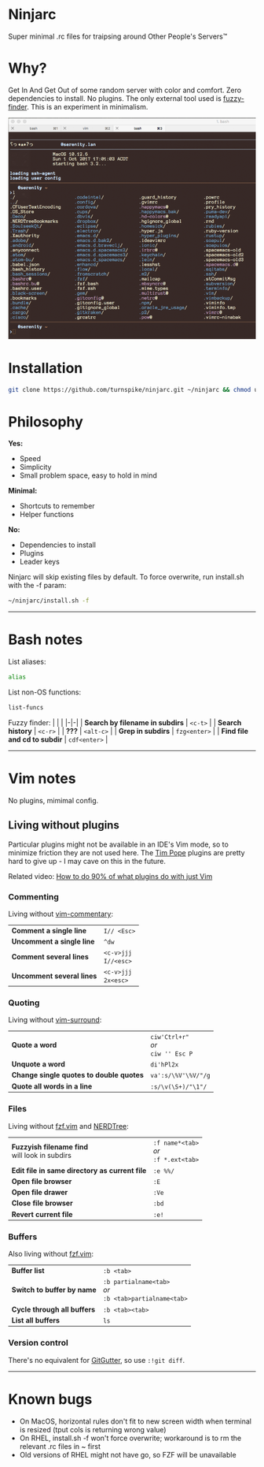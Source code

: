 # Ninjarc
Super minimal .rc files for traipsing around Other People's Servers™

# Why?

Get In And Get Out of some random server with color and comfort. Zero dependencies to install. No plugins. The only external tool used is [fuzzy-finder](https://github.com/junegunn/fzf/). This is an experiment in minimalism.

![ninjarc screenshot](https://github.com/turnspike/ninjarc/raw/master/screenshot.png)

# Installation
```sh
git clone https://github.com/turnspike/ninjarc.git ~/ninjarc && chmod u+x ~/ninjarc/install.sh && ~/ninjarc/install.sh
```

# Philosophy

**Yes:**
- Speed
- Simplicity
- Small problem space, easy to hold in mind

**Minimal:**
- Shortcuts to remember
- Helper functions

**No:**
- Dependencies to install
- Plugins
- Leader keys

Ninjarc will skip existing files by default. To force overwrite, run install.sh with the -f param:
```sh
~/ninjarc/install.sh -f
```

---
# Bash notes

List aliases:
```sh
alias
```

List non-OS functions:
```sh
list-funcs
```

Fuzzy finder:
| | |
|-|-|
| **Search by filename in subdirs** | `<c-t>` |
| **Search history** | `<c-r>` |
| **???** | `<alt-c>` |
| **Grep in subdirs** | `fzg<enter>` |
| **Find file and cd to subdir** | `cdf<enter>` |

---
# Vim notes

No plugins, mimimal config.

## Living without plugins

Particular plugins might not be available in an IDE's Vim mode, so to minimize friction they are not used here. The [Tim Pope](https://github.com/tpope) plugins are pretty hard to give up - I may cave on this in the future.

Related video: [How to do 90% of what plugins do with just Vim](https://www.youtube.com/watch?v=XA2WjJbmmoM_)

### Commenting
Living without [vim-commentary](https://github.com/tpope/vim-commentary):

| | |
|-|-|
| **Comment a single line** | `I// <Esc>` |
| **Uncomment a single line** | `^dw` |
| **Comment several lines** | `<c-v>jjj` <br> `I//<esc>` |
| **Uncomment several lines** | `<c-v>jjj` <br> `2x<esc>` |

### Quoting
Living without [vim-surround](https://github.com/tpope/vim-surround):

| | |
|-|-|
| **Quote a word** | `ciw'Ctrl+r"` <br> *or* <br> `ciw '' Esc P` |
| **Unquote a word** | `di'hPl2x` |
| **Change single quotes to double quotes** | `va':s/\%V'\%V/"/g` |
| **Quote all words in a line** | `:s/\v(\S+)/"\1"/` |

### Files
Living without [fzf.vim](https://github.com/junegunn/fzf.vim) and [NERDTree](https://github.com/scrooloose/nerdtree):

| | |
|-|-|
| **Fuzzyish filename find** <br> will look in subdirs | `:f name*<tab>` <br> *or* <br> `:f *.ext<tab>` |
| **Edit file in same directory as current file** | `:e %%/` |
| **Open file browser** | `:E` |
| **Open file drawer** | `:Ve` |
| **Close file browser** | `:bd` |
| **Revert current file** | `:e!` |

### Buffers
Also living without [fzf.vim](https://github.com/junegunn/fzf.vim):

| | |
|-|-|
| **Buffer list** | `:b <tab>` |
| **Switch to buffer by name** | `:b partialname<tab>` <br> *or* <br> `:b <tab>partialname<tab>` |
| **Cycle through all buffers** | `:b <tab><tab>` |
| **List all buffers** | `ls` |

### Version control
There's no equivalent for [GitGutter](https://github.com/airblade/vim-gitgutter), so use `:!git diff`.

---
# Known bugs

* On MacOS, horizontal rules don't fit to new screen width when terminal is resized (tput cols is returning wrong value)
* On RHEL, install.sh -f won't force overwrite; workaround is to rm the relevant .rc files in ~ first
* Old versions of RHEL might not have go, so FZF will be unavailable
